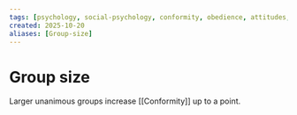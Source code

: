 ```yaml
---
tags: [psychology, social-psychology, conformity, obedience, attitudes, attribution, prejudice, aggression, prosocial]
created: 2025-10-20
aliases: [Group-size]
---
```

# Group size

Larger unanimous groups increase [[Conformity]] up to a point.
